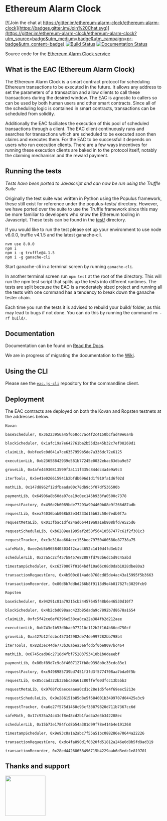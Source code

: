 # Ethereum Alarm Clock

[![Join the chat at https://gitter.im/ethereum-alarm-clock/ethereum-alarm-clock](https://badges.gitter.im/Join%20Chat.svg)](https://gitter.im/ethereum-alarm-clock/ethereum-alarm-clock?utm_source=badge&utm_medium=badge&utm_campaign=pr-badge&utm_content=badge)
[![Build Status](https://travis-ci.org/ethereum-alarm-clock/ethereum-alarm-clock.svg?branch=master)](https://travis-ci.org/chronologic/ethereum-alarm-clock)
[![Documentation Status](https://readthedocs.org/projects/ethereum-alarm-clock/badge/?version=latest)](http://ethereum-alarm-clock.readthedocs.io/en/latest/?badge=latest)


Source code for the [Ethereum Alarm Clock service](http://www.ethereum-alarm-clock.com/)

## What is the EAC (Ethereum Alarm Clock)

The Ethereum Alarm Clock is a smart contract protocol for scheduling Ethereum transactions 
to be executed in the future. It allows any address to set the parameters of a transaction and 
allow clients to call these transactions during the desired window. The EAC is agnostic to callers
so can be used by both human users and other smart contracts. Since all of the scheduling logic is 
contained in smart contracts, transactions can be scheduled from solidity.

Additionally the EAC faciliates the execution of this pool of scheduled transactions through a client. 
The EAC client continuously runs and searches for transactions which are scheduled to be executed soon 
then claims and executes them. For the EAC to be successful it depends on users who run execution clients. 
There are a few ways incentives for running these execution clients are baked in to the protocol itself, 
notably the claiming mechanism and the reward payment. 

## Running the tests

_Tests have been ported to Javascript and can now be run using the Truffle Suite_

Originally the test suite was written in Python using the Populus framework, these still exist for reference 
under the populus-tests/ directory. However, we have ported over the suite to use the Truffle framework since 
this may be more familiar to developers who know the Ethereum tooling in Javascript. These tests can be found in 
the [test/](test) directory.

If you would like to run the test please set up your environment to use node v8.0.0, truffle v4.1.5 and the latest
ganache-cli.

```
nvm use 8.0.0
npm i
npm i -g truffle@4.1.5 
npm i -g ganache-cli
```

Start ganache-cli in a terminal screen by running `ganache-cli`.

In another terminal screen run `npm test` at the root of the directory. This will run the npm test script that 
splits up the tests into different runtimes. The tests are split because the EAC is a moderately sized project and 
running all the tests with one command has a tendency to break down the ganache tester chain.

Each time you run the tests it is advised to rebuild your build/ folder, as this may lead to bugs if not done. You 
can do this by running the command `rm -rf build/`.

## Documentation

Documentation can be found on [Read the Docs](https://ethereum-alarm-clock.readthedocs.io/en/latest/).

We are in progress of migrating the documentation to the [Wiki](https://github.com/ethereum-alarm-clock/ethereum-alarm-clock/wiki).

## Using the CLI

Please see the [`eac.js-cli`](https://github.com/ethereum-alarm-clock/eac.js-cli) repository for the commandline client.

## Deployment

The EAC contracts are deployed on both the Kovan and Ropsten testnets at the addresses below.

```
Kovan

baseScheduler, 0x36223956a45f658cc7ac4f2c4150bcfad49e6a4b

blockScheduler, 0x1afc19a7e642761ba2b55d2a45b32c7ef08269d1

claimLib, 0xbfee9c0d041a7ce6357959b5de7a336dc72e6125

executionLib, 0xb23658842939e581b77245e0032ebac83dba9e57

groveLib, 0x4afe44930813599f3a111f335c844dc4a4e9a9c3

iterTools, 0x5e41e026615941b2bfdb696d1d1f910fa1d6f02d

mathLib, 0x147d8962f12dfbaada00c78db9c5f07df536500b

paymentLib, 0x64906a8b50da07ca19c0ec145b933fa0500c7378

requestFactory, 0x496e2b6089bde77293a994469b08e9f266d87adb

requestLib, 0xea74036bab068b83e34233d15b63c50e7edb0f7a

requestMetaLib, 0x013fbac1dfe24ad664419a8a1eb808bfd7e525d6

requestScheduleLib, 0xb6289ea1995af2d58f56410567477c61f2f301c3

requestTracker, 0xc3e310aa664ecc155bec79750400586e87738a75

safeMath, 0xee2eb5b9658403034f2cac4652c1d10d4fd3eb2d

schedulerLib, 0x27a5c2cf457b8457e82887fd793b6dc5d9c45abd

timestampScheduler, 0xc6370807f0164bdf10a66c08d0dab1028dbe80a3

transactionRequestCore, 0x4b500c814add8768cd85de4ac43a15995f5b3663

transactionRecorder, 0x80d8b7ddbd266b8f9113d9e4b017827c3029fcb9
```

```
Ropsten

baseScheduler, 0x94291c81a79215cb24457645f48b6e46530d10f7

blockScheduler, 0x4b2cbd698aac423b85dada9c7892b7d8678a1654

claimLib, 0xfc5f42ce6ef6396e538ca8ca22a384fb2d212aee

executionLib, 0xb743e1b53d0bac077210c112b2f164b86cd750cf

groveLib, 0xa427b12fdcbc457342982de74de997282bb798b4

iterTools, 0x82d3ec44de773b36abea3e6fcd5f0be8097bc464

mathLib, 0x6745cad06c2716d4fbf75203753410b1b0deeebf

paymentLib, 0x86bf89d7c9c8f4607127fb8e9398b0c33cdc83e1

requestFactory, 0xc9498985739bd7451f3fd3f5774708aa7bda0f5b

requestLib, 0x85ccad322b326bca0a61c80ffef60dfcc13b5bb3

requestMetaLib, 0x9708fc0aeceaaea0cd1c28e1d5fe4f69eec5213e

requestScheduleLib, 0x9e286151b85d8e5f684001b3499707d04425e3c9

requestTracker, 0xa6e27f575d1460c93cf38879820d711b7367cc6d

safeMath, 0x17c935a24c43cf8e48cd2b1fad4a2e3b342208ec

schedulerLib, 0x15b73e1784fcd8b54a381d99f78e414b4e191268

timestampScheduler, 0x9e93c8a1a2abc7f55a51bc088286e70644a22226

transactionRequestCore, 0xdc4fa890d1f0320fd51812a246e0d8b5fd9ad319

transactionRecorder, 0x28ed44268658496715b4229aab6d3edc1e819701
```

## Thanks and support
[<img src="https://s3.amazonaws.com/chronologic.network/ChronoLogic_logo.svg" width="128px">](https://github.com/chronologic)
